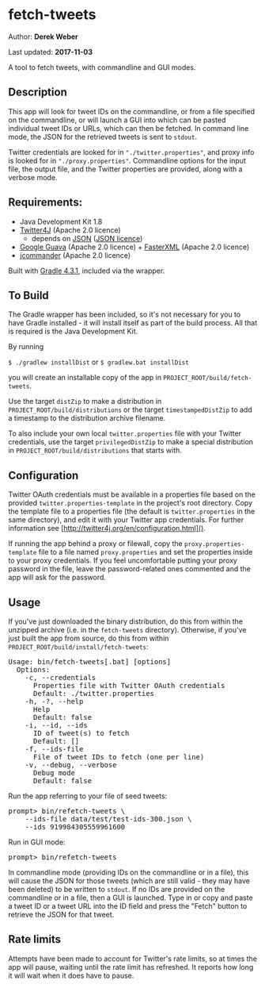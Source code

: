 # fetch-tweets

Author: **Derek Weber**

Last updated: **2017-11-03**

A tool to fetch tweets, with commandline and GUI modes.


## Description

This app will look for tweet IDs on the commandline, or from a file specified on
the commandline, or will launch a GUI into which can be pasted individual tweet IDs
or URLs, which can then be fetched. In command line mode, the JSON for the retrieved
tweets is sent to `stdout`.

Twitter credentials are looked for in `"./twitter.properties"`, and proxy info
is looked for in `"./proxy.properties"`. Commandline options for the input file,
the output file, and the Twitter properties are provided, along with a verbose
mode.


## Requirements:

 + Java Development Kit 1.8
 + [Twitter4J](http://twitter4j.org) (Apache 2.0 licence)
   + depends on [JSON](http://json.org) ([JSON licence](http://www.json.org/license.html))
 + [Google Guava](https://github.com/google/guava) (Apache 2.0 licence) + [FasterXML](http://wiki.fasterxml.com/JacksonHome) (Apache 2.0 licence)
 + [jcommander](http://jcommander.org) (Apache 2.0 licence)

Built with [Gradle 4.3.1](http://gradle.org), included via the wrapper.


## To Build

The Gradle wrapper has been included, so it's not necessary for you to have
Gradle installed - it will install itself as part of the build process. All that
is required is the Java Development Kit.

By running

`$ ./gradlew installDist` or `$ gradlew.bat installDist`

you will create an installable copy of the app in `PROJECT_ROOT/build/fetch-tweets`.

Use the target `distZip` to make a distribution in `PROJECT_ROOT/build/distributions`
or the target `timestampedDistZip` to add a timestamp to the distribution archive
filename.

To also include your own local `twitter.properties` file with your Twitter
credentials, use the target `privilegedDistZip` to make a special distribution
in `PROJECT_ROOT/build/distributions` that starts with.


## Configuration

Twitter OAuth credentials must be available in a properties file based on the
provided `twitter.properties-template` in the project's root directory. Copy the
template file to a properties file (the default is `twitter.properties` in the
same directory), and edit it with your Twitter app credentials. For further
information see [http://twitter4j.org/en/configuration.html]().

If running the app behind a proxy or filewall, copy the
`proxy.properties-template` file to a file named `proxy.properties` and set the
properties inside to your proxy credentials. If you feel uncomfortable putting
your proxy password in the file, leave the password-related ones commented and
the app will ask for the password.


## Usage
If you've just downloaded the binary distribution, do this from within the
unzipped archive (i.e. in the `fetch-tweets` directory). Otherwise, if you've
just built the app from source, do this from within
`PROJECT_ROOT/build/install/fetch-tweets`:

<pre>
Usage: bin/fetch-tweets[.bat] [options]
  Options:
    -c, --credentials
      Properties file with Twitter OAuth credentials
      Default: ./twitter.properties
    -h, -?, --help
      Help
      Default: false
    -i, --id, --ids
      ID of tweet(s) to fetch
      Default: []
    -f, --ids-file
      File of tweet IDs to fetch (one per line)
    -v, --debug, --verbose
      Debug mode
      Default: false
</pre>

Run the app referring to your file of seed tweets:
<pre>
prompt> bin/refetch-tweets \
    --ids-file data/test/test-ids-300.json \
    --ids 919984305559961600
</pre>

Run in GUI mode:
<pre>
prompt> bin/refetch-tweets
</pre>

In commandline mode (providing IDs on the commandline or in a file), this will
cause the JSON for those tweets (which are still valid - they may have been
deleted) to be written to `stdout`. If no IDs are provided on the commandline or
in a file, then a GUI is launched. Type in or copy and paste a tweet ID or a tweet
URL into the ID field and press the "Fetch" button to retrieve the JSON for
that tweet.

## Rate limits

Attempts have been made to account for Twitter's rate limits, so at times the
app will pause, waiting until the rate limit has refreshed. It reports how long
it will wait when it does have to pause.
